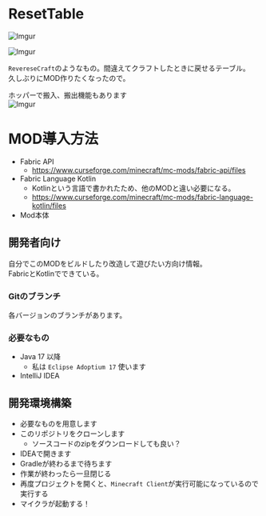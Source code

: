 # ResetTable

![Imgur](https://imgur.com/BfpHj2r.gif)

![Imgur](https://imgur.com/YXRxKIN.png)

`RevereseCraft`のようなもの。間違えてクラフトしたときに戻せるテーブル。  
久しぶりにMOD作りたくなったので。

ホッパーで搬入、搬出機能もあります  
![Imgur](https://imgur.com/eBSK2rK.png)

# MOD導入方法

- Fabric API
    - https://www.curseforge.com/minecraft/mc-mods/fabric-api/files
- Fabric Language Kotlin
    - Kotlinという言語で書かれたため、他のMODと違い必要になる。
    - https://www.curseforge.com/minecraft/mc-mods/fabric-language-kotlin/files
- Mod本体

## 開発者向け

自分でこのMODをビルドしたり改造して遊びたい方向け情報。  
FabricとKotlinでできている。

### Gitのブランチ

各バージョンのブランチがあります。

### 必要なもの

- Java 17 以降
  - 私は `Eclipse Adoptium 17` 使います
- IntelliJ IDEA

## 開発環境構築

- 必要なものを用意します
- このリポジトリをクローンします
    - ソースコードのzipをダウンロードしても良い？
- IDEAで開きます
- Gradleが終わるまで待ちます
- 作業が終わったら一旦閉じる
- 再度プロジェクトを開くと、`Minecraft Client`が実行可能になっているので実行する
- マイクラが起動する！